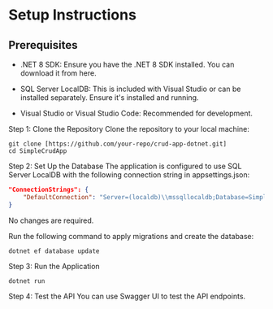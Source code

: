 # Setup Instructions
## Prerequisites
- .NET 8 SDK: Ensure you have the .NET 8 SDK installed. You can download it from here.

- SQL Server LocalDB: This is included with Visual Studio or can be installed separately. Ensure it's installed and running.

- Visual Studio or Visual Studio Code: Recommended for development.

Step 1: Clone the Repository
Clone the repository to your local machine:
```
git clone [https://github.com/your-repo/crud-app-dotnet.git]
cd SimpleCrudApp
```
Step 2: Set Up the Database
The application is configured to use SQL Server LocalDB with the following connection string in appsettings.json:
```json
"ConnectionStrings": {
    "DefaultConnection": "Server=(localdb)\\mssqllocaldb;Database=SimpleCrudApp;Trusted_Connection=True;MultipleActiveResultSets=true"
}
```
No changes are required.

Run the following command to apply migrations and create the database:
```
dotnet ef database update
```
Step 3: Run the Application
```
dotnet run
```
Step 4: Test the API
You can use Swagger UI to test the API endpoints.
